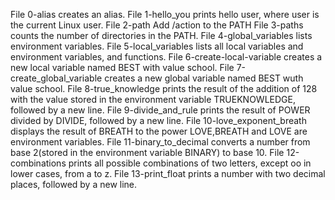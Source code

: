 File 0-alias creates an alias.
File 1-hello_you prints hello user, where user is the current Linux user.
File 2-path Add /action to the PATH
File 3-paths counts the number of directories in the PATH.
File 4-global_variables  lists environment variables.
File 5-local_variables lists all local variables and environment variables, and functions.
File 6-create-local-variable creates a new local variable named BEST with value school.
File 7-create_global_variable creates a new global variable named BEST wuth value school.
File 8-true_knowledge  prints the result of the addition of 128 with the value stored in the environment variable TRUEKNOWLEDGE, followed by a new line.
File 9-divide_and_rule prints the result of POWER divided by DIVIDE, followed by a new line.
File 10-love_exponent_breath displays the result of BREATH to the power LOVE,BREATH and LOVE are environment variables.
File 11-binary_to_decimal converts a number from base 2(stored in the environment variable BINARY) to base 10.
File 12-combinations prints all possible combinations of two letters, except oo in lower cases, from a to z.
File 13-print_float prints a number with two decimal places, followed by a new line.
